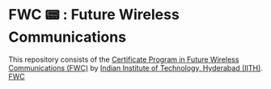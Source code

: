 <h1>FWC 📟 : Future Wireless Communications</h1>
This repository consists of the <a href="https://github.com/gadepall/fwc-1">Certificate Program in Future Wireless Communications (FWC)</a> by <a href="https://fwc.iith.ac.in/">Indian Institute of Technology, Hyderabad (IITH)</a>.
<a href="https://github.com/hemant467/FWC">FWC</a>
